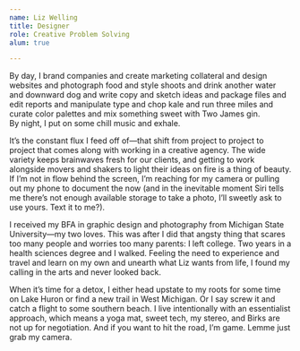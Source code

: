 ```yaml
---
name: Liz Welling
title: Designer
role: Creative Problem Solving
alum: true

---
```

By day, I brand companies and create marketing collateral and design websites
and photograph food and style shoots and drink another water and downward dog
and write copy and sketch ideas and package files and edit reports and
manipulate type and chop kale and run three miles and curate color palettes and
mix something sweet with Two James gin.<br />
By night, I put on some chill music and exhale.

It’s the constant flux I feed off of—that shift from project to project to
project that comes along with working in a creative agency. The wide variety
keeps brainwaves fresh for our clients, and getting to work alongside movers and
shakers to light their ideas on fire is a thing of beauty. If I’m not in flow
behind the screen, I’m reaching for my camera or pulling out my phone to
document the now (and in the inevitable moment Siri tells me there’s not enough
available storage to take a photo, I’ll sweetly ask to use yours. Text it to
me?).

I received my BFA in graphic design and photography from Michigan State
University—my two loves. This was after I did that angsty thing that scares too
many people and worries too many parents: I left college. Two years in a health
sciences degree and I walked. Feeling the need to experience and travel and
learn on my own and unearth what Liz wants from life, I found my calling in the
arts and never looked back.

When it’s time for a detox, I either head upstate to my roots for some time on
Lake Huron or find a new trail in West Michigan. Or I say screw it and catch a
flight to some southern beach. I live intentionally with an essentialist
approach, which means a yoga mat, sweet tech, my stereo, and Birks are not up
for negotiation. And if you want to hit the road, I’m game. Lemme just grab my
camera.
